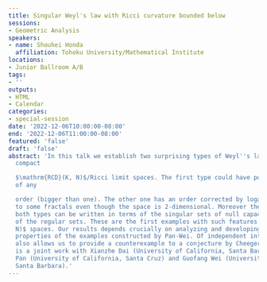 ```yaml
---
title: Singular Weyl's law with Ricci curvature bounded below
sessions:
- Geometric Analysis
speakers:
- name: Shouhei Honda
  affiliation: Tohoku University/Mathematical Institute
locations:
- Junior Ballroom A/B
tags:
- ''
outputs:
- HTML
- Calendar
categories:
- special-session
date: '2022-12-06T10:00:00-08:00'
end: '2022-12-06T11:00:00-08:00'
featured: 'false'
draft: 'false'
abstract: 'In this talk we establish two surprising types of Weyl''s laws for some
  compact

  $\mathrm{RCD}(K, N)$/Ricci limit spaces. The first type could have power growth
  of any

  order (bigger than one). The other one has an order corrected by logarithm similar
  to some fractals even though the space is 2-dimensional. Moreover the limits in
  both types can be written in terms of the singular sets of null capacities, instead
  of the regular sets. These are the first examples with such features for $\mathrm{RCD}(K,
  N)$ spaces. Our results depends crucially on analyzing and developing important
  properties of the examples constructed by Pan-Wei. Of independent interest, this
  also allows us to provide a counterexample to a conjecture by Cheeger-Colding. This
  is a joint work with Xianzhe Dai (University of California, Santa Barbara), Jiayin
  Pan (University of California, Santa Cruz) and Guofang Wei (University of California,
  Santa Barbara).'
---
```


